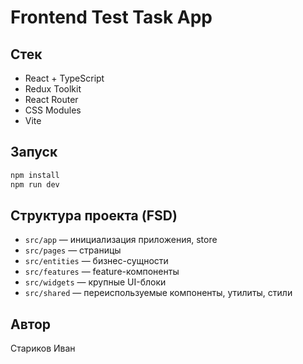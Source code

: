 # Frontend Test Task App

## Стек
- React + TypeScript
- Redux Toolkit
- React Router
- CSS Modules
- Vite

## Запуск

```bash
npm install
npm run dev
```

## Структура проекта (FSD)
- `src/app` — инициализация приложения, store
- `src/pages` — страницы
- `src/entities` — бизнес-сущности
- `src/features` — feature-компоненты
- `src/widgets` — крупные UI-блоки
- `src/shared` — переиспользуемые компоненты, утилиты, стили

## Автор
Стариков Иван
